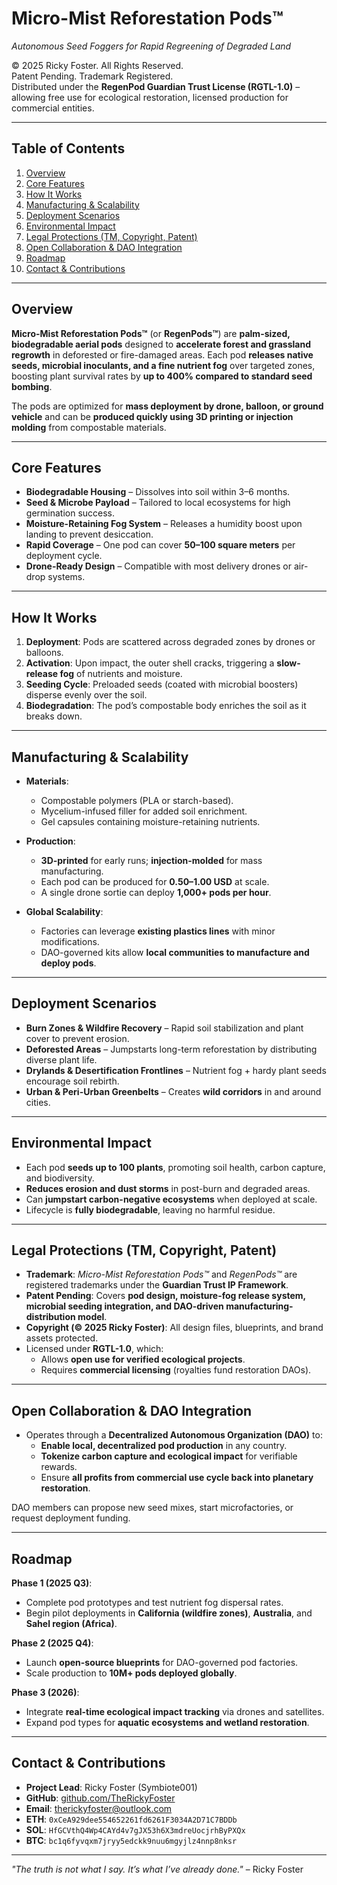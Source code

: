 # Micro-Mist Reforestation Pods™  
*Autonomous Seed Foggers for Rapid Regreening of Degraded Land*

© 2025 Ricky Foster. All Rights Reserved.  
Patent Pending. Trademark Registered.  
Distributed under the **RegenPod Guardian Trust License (RGTL-1.0)** –  
allowing free use for ecological restoration, licensed production for commercial entities.

---

## Table of Contents
1. [Overview](#overview)  
2. [Core Features](#core-features)  
3. [How It Works](#how-it-works)  
4. [Manufacturing & Scalability](#manufacturing--scalability)  
5. [Deployment Scenarios](#deployment-scenarios)  
6. [Environmental Impact](#environmental-impact)  
7. [Legal Protections (TM, Copyright, Patent)](#legal-protections-tm-copyright-patent)  
8. [Open Collaboration & DAO Integration](#open-collaboration--dao-integration)  
9. [Roadmap](#roadmap)  
10. [Contact & Contributions](#contact--contributions)  

---

## Overview

**Micro-Mist Reforestation Pods™** (or **RegenPods™**) are **palm-sized, biodegradable aerial pods** designed to **accelerate forest and grassland regrowth** in deforested or fire-damaged areas. Each pod **releases native seeds, microbial inoculants, and a fine nutrient fog** over targeted zones, boosting plant survival rates by **up to 400% compared to standard seed bombing**.

The pods are optimized for **mass deployment by drone, balloon, or ground vehicle** and can be **produced quickly using 3D printing or injection molding** from compostable materials.

---

## Core Features

- **Biodegradable Housing** – Dissolves into soil within 3–6 months.  
- **Seed & Microbe Payload** – Tailored to local ecosystems for high germination success.  
- **Moisture-Retaining Fog System** – Releases a humidity boost upon landing to prevent desiccation.  
- **Rapid Coverage** – One pod can cover **50–100 square meters** per deployment cycle.  
- **Drone-Ready Design** – Compatible with most delivery drones or air-drop systems.  

---

## How It Works

1. **Deployment**: Pods are scattered across degraded zones by drones or balloons.  
2. **Activation**: Upon impact, the outer shell cracks, triggering a **slow-release fog** of nutrients and moisture.  
3. **Seeding Cycle**: Preloaded seeds (coated with microbial boosters) disperse evenly over the soil.  
4. **Biodegradation**: The pod’s compostable body enriches the soil as it breaks down.  

---

## Manufacturing & Scalability

- **Materials**:  
  - Compostable polymers (PLA or starch-based).  
  - Mycelium-infused filler for added soil enrichment.  
  - Gel capsules containing moisture-retaining nutrients.

- **Production**:  
  - **3D-printed** for early runs; **injection-molded** for mass manufacturing.  
  - Each pod can be produced for **$0.50–$1.00 USD** at scale.  
  - A single drone sortie can deploy **1,000+ pods per hour**.

- **Global Scalability**:  
  - Factories can leverage **existing plastics lines** with minor modifications.  
  - DAO-governed kits allow **local communities to manufacture and deploy pods**.  

---

## Deployment Scenarios

- **Burn Zones & Wildfire Recovery** – Rapid soil stabilization and plant cover to prevent erosion.  
- **Deforested Areas** – Jumpstarts long-term reforestation by distributing diverse plant life.  
- **Drylands & Desertification Frontlines** – Nutrient fog + hardy plant seeds encourage soil rebirth.  
- **Urban & Peri-Urban Greenbelts** – Creates **wild corridors** in and around cities.  

---

## Environmental Impact

- Each pod **seeds up to 100 plants**, promoting soil health, carbon capture, and biodiversity.  
- **Reduces erosion and dust storms** in post-burn and degraded areas.  
- Can **jumpstart carbon-negative ecosystems** when deployed at scale.  
- Lifecycle is **fully biodegradable**, leaving no harmful residue.

---

## Legal Protections (TM, Copyright, Patent)

- **Trademark**: *Micro-Mist Reforestation Pods™* and *RegenPods™* are registered trademarks under the **Guardian Trust IP Framework**.  
- **Patent Pending**: Covers **pod design, moisture-fog release system, microbial seeding integration, and DAO-driven manufacturing-distribution model**.  
- **Copyright (© 2025 Ricky Foster)**: All design files, blueprints, and brand assets protected.  
- Licensed under **RGTL-1.0**, which:  
  - Allows **open use for verified ecological projects**.  
  - Requires **commercial licensing** (royalties fund restoration DAOs).  

---

## Open Collaboration & DAO Integration

- Operates through a **Decentralized Autonomous Organization (DAO)** to:  
  - **Enable local, decentralized pod production** in any country.  
  - **Tokenize carbon capture and ecological impact** for verifiable rewards.  
  - Ensure **all profits from commercial use cycle back into planetary restoration**.

DAO members can propose new seed mixes, start microfactories, or request deployment funding.

---

## Roadmap

**Phase 1 (2025 Q3)**:  
- Complete pod prototypes and test nutrient fog dispersal rates.  
- Begin pilot deployments in **California (wildfire zones)**, **Australia**, and **Sahel region (Africa)**.

**Phase 2 (2025 Q4)**:  
- Launch **open-source blueprints** for DAO-governed pod factories.  
- Scale production to **10M+ pods deployed globally**.

**Phase 3 (2026)**:  
- Integrate **real-time ecological impact tracking** via drones and satellites.  
- Expand pod types for **aquatic ecosystems and wetland restoration**.  

---

## Contact & Contributions

- **Project Lead**: Ricky Foster (Symbiote001)  
- **GitHub**: [github.com/TheRickyFoster](https://github.com/TheRickyFoster)  
- **Email**: therickyfoster@outlook.com  
- **ETH**: `0xCeA929dee554652261fd6261F3034A2D71C7BDDb`  
- **SOL**: `HfGCVthQ4Wp4CAYd4v7gJX53h6X3mdreUocjrhByPXQx`  
- **BTC**: `bc1q6fyvqxm7jryy5edckk9nuu6mgyjlz4nnp8nksr`  

---

*"The truth is not what I say. It’s what I’ve already done."* – Ricky Foster
